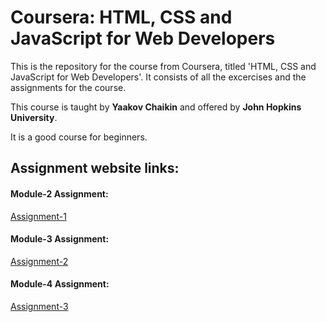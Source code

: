 # Coursera: HTML, CSS and JavaScript for Web Developers

This is the repository for the course from Coursera, titled 'HTML, CSS and JavaScript for Web Developers'.
It consists of all the excercises and the assignments for the course.

This course is taught by **Yaakov Chaikin** and offered by **John Hopkins University**.

It is a good course for beginners. 

## Assignment website links:

#### Module-2 Assignment:
[Assignment-1](https://anjalikaushik20.github.io/Coursera-test/Assignment_One/index.html)

#### Module-3 Assignment:
[Assignment-2](https://anjalikaushik20.github.io/Coursera-test/Assignment_Two/index.html)

#### Module-4 Assignment:
[Assignment-3](https://anjalikaushik20.github.io/Coursera-test/Assignment_Three/index.html)
